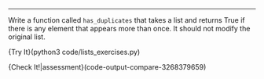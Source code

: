 -------------

Write a function called `has_duplicates` that takes a list and returns <span>True</span> if there is any element that appears more than once. It should not modify the original list.

{Try It}(python3 code/lists_exercises.py)

{Check It!|assessment}(code-output-compare-3268379659)


